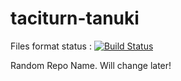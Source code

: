 # taciturn-tanuki 
Files format status : [![Build Status](https://travis-ci.org/mafiya69/taciturn-tanuki.svg?branch=master)](https://travis-ci.org/mafiya69/taciturn-tanuki)

Random Repo Name. Will change later!
